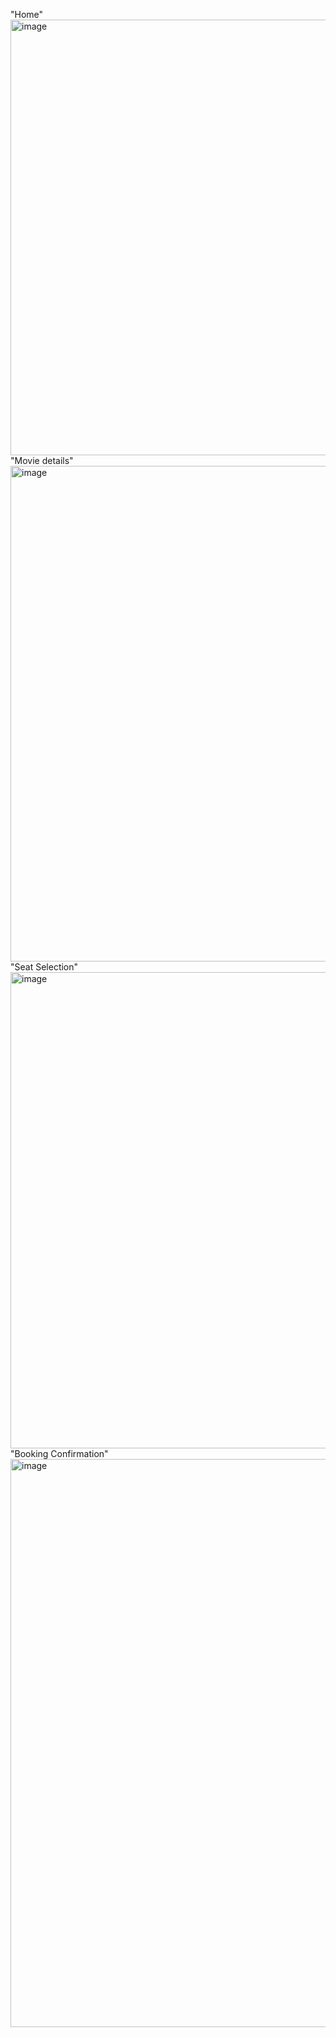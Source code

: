 "Home"
<img width="1920" height="697" alt="image" src="https://github.com/user-attachments/assets/d3e16a11-0444-4afa-ae38-b31b8776b869" />
"Movie details"
<img width="1919" height="793" alt="image" src="https://github.com/user-attachments/assets/a52531bf-7277-429c-95c3-4759599daa01" />
"Seat Selection"
<img width="1919" height="762" alt="image" src="https://github.com/user-attachments/assets/23a3b86a-a18c-4cf1-8c1b-54bcbb46fccc" />
"Booking Confirmation"
<img width="680" height="909" alt="image" src="https://github.com/user-attachments/assets/bb8ee671-e040-4aff-8a09-e523ea695f60" />
